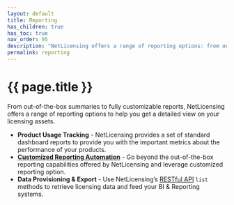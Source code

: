 ```yaml
---
layout: default
title: Reporting
has_children: true
has_toc: true
nav_order: 95
description: "NetLicensing offers a range of reporting options: from out-of-the-box summaries to fully customizable reports"
permalink: reporting
---
```


{{ page.title }}
================

From out-of-the-box summaries to fully customizable reports, NetLicensing offers a range of reporting options to help you get a detailed view on your licensing assets.

- **Product Usage Tracking** - NetLicensing provides a set of standard dashboard reports to provide you with the important metrics about the performance of your products.
- **[Customized Reporting Automation](customized-reporting)** - Go beyond the out-of-the-box reporting capabilities offered by NetLicensing and leverage customized reporting option.
- **Data Provisioning & Export** - Use NetLicensing’s [RESTful API](services) `list` methods to retrieve licensing data and feed your BI & Reporting systems.
